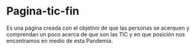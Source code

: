 # Pagina-tic-fin
Es una página creada con el objetivo de que las personas se acerquen y comprendan un poco acerca de que son las TIC y en que posición nos encontramos en medio de esta Pandemia.
